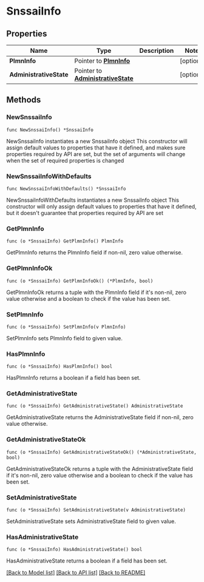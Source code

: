 # SnssaiInfo

## Properties

Name | Type | Description | Notes
------------ | ------------- | ------------- | -------------
**PlmnInfo** | Pointer to [**PlmnInfo**](PlmnInfo.md) |  | [optional] 
**AdministrativeState** | Pointer to [**AdministrativeState**](AdministrativeState.md) |  | [optional] 

## Methods

### NewSnssaiInfo

`func NewSnssaiInfo() *SnssaiInfo`

NewSnssaiInfo instantiates a new SnssaiInfo object
This constructor will assign default values to properties that have it defined,
and makes sure properties required by API are set, but the set of arguments
will change when the set of required properties is changed

### NewSnssaiInfoWithDefaults

`func NewSnssaiInfoWithDefaults() *SnssaiInfo`

NewSnssaiInfoWithDefaults instantiates a new SnssaiInfo object
This constructor will only assign default values to properties that have it defined,
but it doesn't guarantee that properties required by API are set

### GetPlmnInfo

`func (o *SnssaiInfo) GetPlmnInfo() PlmnInfo`

GetPlmnInfo returns the PlmnInfo field if non-nil, zero value otherwise.

### GetPlmnInfoOk

`func (o *SnssaiInfo) GetPlmnInfoOk() (*PlmnInfo, bool)`

GetPlmnInfoOk returns a tuple with the PlmnInfo field if it's non-nil, zero value otherwise
and a boolean to check if the value has been set.

### SetPlmnInfo

`func (o *SnssaiInfo) SetPlmnInfo(v PlmnInfo)`

SetPlmnInfo sets PlmnInfo field to given value.

### HasPlmnInfo

`func (o *SnssaiInfo) HasPlmnInfo() bool`

HasPlmnInfo returns a boolean if a field has been set.

### GetAdministrativeState

`func (o *SnssaiInfo) GetAdministrativeState() AdministrativeState`

GetAdministrativeState returns the AdministrativeState field if non-nil, zero value otherwise.

### GetAdministrativeStateOk

`func (o *SnssaiInfo) GetAdministrativeStateOk() (*AdministrativeState, bool)`

GetAdministrativeStateOk returns a tuple with the AdministrativeState field if it's non-nil, zero value otherwise
and a boolean to check if the value has been set.

### SetAdministrativeState

`func (o *SnssaiInfo) SetAdministrativeState(v AdministrativeState)`

SetAdministrativeState sets AdministrativeState field to given value.

### HasAdministrativeState

`func (o *SnssaiInfo) HasAdministrativeState() bool`

HasAdministrativeState returns a boolean if a field has been set.


[[Back to Model list]](../README.md#documentation-for-models) [[Back to API list]](../README.md#documentation-for-api-endpoints) [[Back to README]](../README.md)


